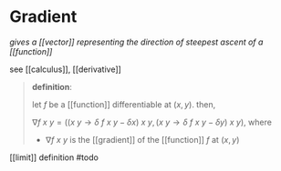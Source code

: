 # Gradient

_gives a [[vector]] representing the direction of steepest ascent of a [[function]]_

see [[calculus]], [[derivative]]

> **definition**:
>
> let $f$ be a [[function]] differentiable at $(x, y)$. then,
>
> $\nabla f\ x\ y = ((x\ y \rightarrow \delta\ f\ x\ y - \delta x)\ x\ y, (x\ y \rightarrow \delta\ f\ x\ y - \delta y)\ x\ y)$, where
>
> - $\nabla f\ x\ y$ is the [[gradient]] of the [[function]] $f$ at $(x, y)$

[[limit]] definition #todo
